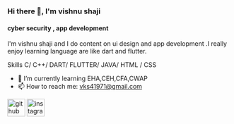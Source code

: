 ### Hi there 👋, I'm vishnu shaji
#### cyber security , app development
I'm vishnu shaji and I do content on ui design and app development .I really enjoy learning language are like dart and flutter.

Skills
C/ C++/ DART/ FLUTTER/ JAVA/ HTML / CSS

- 🌱 I’m currently learning EHA,CEH,CFA,CWAP 
- 📫 How to reach me: vks41971@gmail.com 


[<img src='https://cdn.jsdelivr.net/npm/simple-icons@3.0.1/icons/github.svg' alt='github' height='40'>](https://github.com/vishnushaji03)  [<img src='https://cdn.jsdelivr.net/npm/simple-icons@3.0.1/icons/instagram.svg' alt='instagram' height='40'>](https://www.instagram.com/x.zeus__/)  


